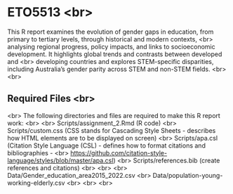 # ETO5513 <br\>

This R report examines the evolution of gender gaps in education, from primary to tertiary levels, through historical and modern contexts, <br\>
analysing regional progress, policy impacts, and links to socioeconomic development. It highlights global trends and contrasts between developed and <br\>
developing countries and explores STEM-specific disparities, including Australia’s gender parity across STEM and non-STEM fields. <br\>
<br\>
## Required Files <br\>
<br\>
The following directories and files are required to make this R report work: <br\>
<br\>
   Scripts/assignment_2.Rmd  (R code)  <br\>
   Scripts/custom.css        (CSS stands for Cascading Style Sheets - describes how HTML elements are to be displayed on screen)  <br\>
   Scripts/apa.csl           (Citation Style Language (CSL) - defines how to format citations and bibliographies - <br\>
                              https://github.com/citation-style-language/styles/blob/master/apa.csl) <br\>
   Scripts/references.bib    (create references and citations) <br\>
<br\>
<br\>
   Data/Gender_education_area2015_2022.csv <br\>
   Data/population-young-working-elderly.csv <br\>
<br\>
<br\>
<!---
Notes: 
   About using <br\> :  https://github.com/orgs/community/discussions/18966
-->
